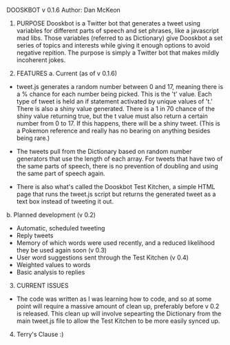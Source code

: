 DOOSKBOT
v 0.1.6
Author: Dan McKeon

1. PURPOSE
Dooskbot is a Twitter bot that generates a tweet using variables for different parts of speech and set phrases, like a javascript mad libs. Those variables (referred to as Dictionary) give Dooskbot a set series of topics and interests while giving it enough options to avoid negative repition. The purpose is simply a Twitter bot that makes mildly incoherent jokes.

2. FEATURES
a. Current (as of v 0.1.6)
- tweet.js generates a random number between 0 and 17, meaning there is a % chance for each number being picked. This is the 't' value. Each type of tweet is held an if statement activated by unique values of 't.' There is also a shiny value generated. There is a 1 in 70 chance of the shiny value returning true, but the t value must also return a certain number from 0 to 17. If this happens, there will be a shiny tweet. (This is a Pokemon reference and really has no bearing on anything besides being rare.)

- The tweets pull from the Dictionary based on random number generators that use the length of each array. For tweets that have two of the same parts of speech, there is no prevention of doubling and using the same part of speech again.

- There is also what's called the Dooskbot Test Kitchen, a simple HTML page that runs the tweet.js script but returns the generated tweet as a text box instead of tweeting it out.

b. Planned development 
(v 0.2)
- Automatic, scheduled tweeting
- Reply tweets
- Memory of which words were used recently, and a reduced likelihood they be used again soon
(v 0.3)
- User word suggestions sent through the Test Kitchen
(v 0.4)
- Weighted values to words
- Basic analysis to replies

3. CURRENT ISSUES
- The code was written as I was learning how to code, and so at some point will require a massive amount of clean up, preferably before v 0.2 is released. This clean up will involve sepearting the Dictionary from the main tweet.js file to allow the Test Kitchen to be more easily synced up.

4. Terry's Clause :)